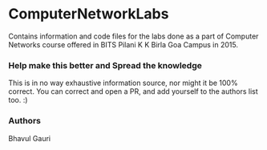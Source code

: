 # ComputerNetworkLabs
Contains information and code files for the labs done as a part of Computer Networks course offered in BITS Pilani K K Birla Goa Campus in 2015.


### Help make this better and Spread the knowledge

This is in no way exhaustive information source, nor might it be 100% correct. You can correct and open a PR, and add yourself to the authors list too. :) 


### Authors

Bhavul Gauri
